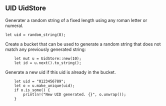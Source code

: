 ## UID UidStore

Generater a random string of a fixed length using any roman letter or numeral.

    let uid = random_string(8);

Create a bucket that can be used to generate a random string that does not
match any previously generated string:

        let mut u = UidStore::new(10);
        let id = u.next().to_string();

Generate a new uid if this uid is already in the bucket.

        let uid = "0123456789";
        let o = u.make_unique(uid);
        if o.is_some() {
            println!("New UID generated. {}", o.unwrap());
        }
